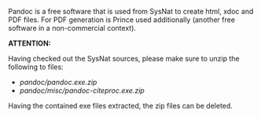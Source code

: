 Pandoc is a free software that is used from SysNat to create html, xdoc and PDF files.
For PDF generation is Prince used additionally (another free software in a non-commercial context).

**ATTENTION:**

Having checked out the SysNat sources, please make sure to unzip the following to files:
- *pandoc/pandoc.exe.zip*
- *pandoc/misc/pandoc-citeproc.exe.zip*

Having the contained exe files extracted, the zip files can be deleted.
